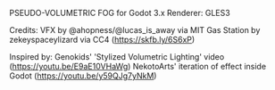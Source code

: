 PSEUDO-VOLUMETRIC FOG for Godot 3.x
Renderer: GLES3

Credits:
VFX by @ahopness/@lucas_is_away via MIT
Gas Station by zekeyspaceylizard via CC4 (https://skfb.ly/6S6xP)

Inspired by:
Genokids' 'Stylized Volumetric Lighting' video (https://youtu.be/E9aE10VHaWg)
NekotoArts' iteration of effect inside Godot (https://youtu.be/y59QJg7yNkM)